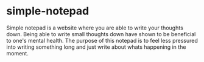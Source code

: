 # simple-notepad
Simple notepad is a website where you are able to write your thoughts down.  Being able to write small thoughts down have shown to be beneficial to one's mental health.  The purpose of this notepad is to feel less pressured into writing something long and just write about whats happening in the moment.
